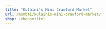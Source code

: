 ```yaml
---
title: "Kulaini's Mini Crawford Market"
url: /mumbai/kulainis-mini-crawford-market/
shop: Lebensmittel
---
```


